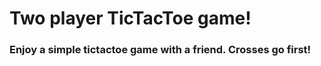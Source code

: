 # **Two player TicTacToe game!**



### Enjoy a simple tictactoe game with a friend. Crosses go first!
